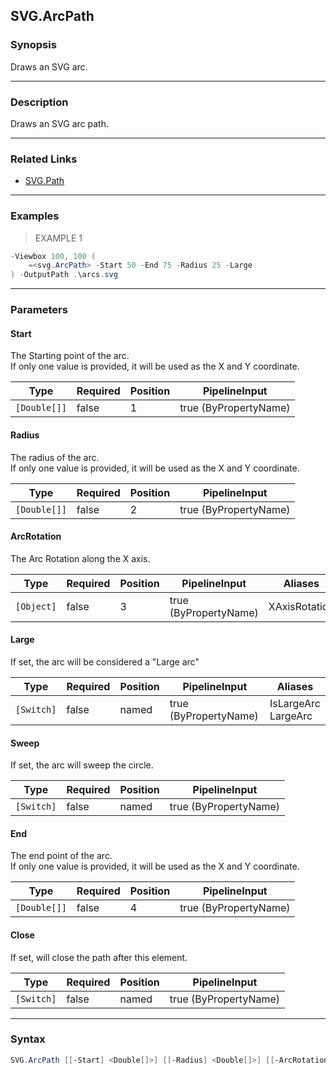 SVG.ArcPath
-----------

### Synopsis
Draws an SVG arc.

---

### Description

Draws an SVG arc path.

---

### Related Links
* [SVG.Path](SVG.Path.md)

---

### Examples
> EXAMPLE 1

```PowerShell
-Viewbox 100, 100 (    
    =<svg.ArcPath> -Start 50 -End 75 -Radius 25 -Large    
) -OutputPath .\arcs.svg
```

---

### Parameters
#### **Start**
The Starting point of the arc.    
If only one value is provided, it will be used as the X and Y coordinate.

|Type        |Required|Position|PipelineInput        |
|------------|--------|--------|---------------------|
|`[Double[]]`|false   |1       |true (ByPropertyName)|

#### **Radius**
The radius of the arc.    
If only one value is provided, it will be used as the X and Y coordinate.

|Type        |Required|Position|PipelineInput        |
|------------|--------|--------|---------------------|
|`[Double[]]`|false   |2       |true (ByPropertyName)|

#### **ArcRotation**
The Arc Rotation along the X axis.

|Type      |Required|Position|PipelineInput        |Aliases      |
|----------|--------|--------|---------------------|-------------|
|`[Object]`|false   |3       |true (ByPropertyName)|XAxisRotation|

#### **Large**
If set, the arc will be considered a "Large arc"

|Type      |Required|Position|PipelineInput        |Aliases                |
|----------|--------|--------|---------------------|-----------------------|
|`[Switch]`|false   |named   |true (ByPropertyName)|IsLargeArc<br/>LargeArc|

#### **Sweep**
If set, the arc will sweep the circle.

|Type      |Required|Position|PipelineInput        |
|----------|--------|--------|---------------------|
|`[Switch]`|false   |named   |true (ByPropertyName)|

#### **End**
The end point of the arc.    
If only one value is provided, it will be used as the X and Y coordinate.

|Type        |Required|Position|PipelineInput        |
|------------|--------|--------|---------------------|
|`[Double[]]`|false   |4       |true (ByPropertyName)|

#### **Close**
If set, will close the path after this element.

|Type      |Required|Position|PipelineInput        |
|----------|--------|--------|---------------------|
|`[Switch]`|false   |named   |true (ByPropertyName)|

---

### Syntax
```PowerShell
SVG.ArcPath [[-Start] <Double[]>] [[-Radius] <Double[]>] [[-ArcRotation] <Object>] [-Large] [-Sweep] [[-End] <Double[]>] [-Close] [<CommonParameters>]
```
